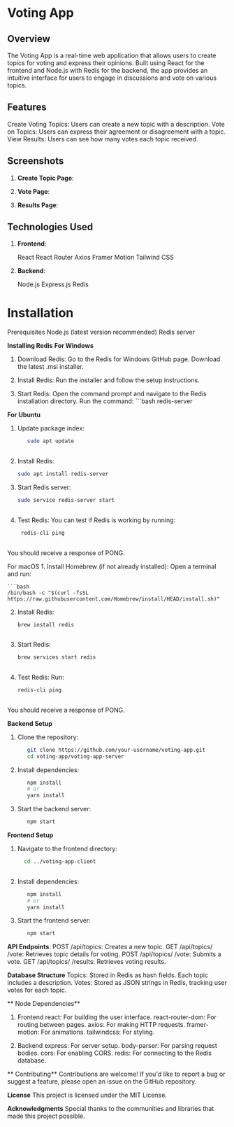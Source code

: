# Voting App
## Overview
  The Voting App is a real-time web application that allows users to create topics for voting and express their opinions. Built using React for the frontend and Node.js with Redis for the backend, the app provides an intuitive interface for users to engage in discussions and vote on various topics.

## Features
  Create Voting Topics: Users can create a new topic with a description.
  Vote on Topics: Users can express their agreement or disagreement with a topic.
  View Results: Users can see how many votes each topic received.
  
## Screenshots
  1. **Create Topic Page**:

  2. **Vote Page**:

  3. **Results Page**:

## Technologies Used
   1. **Frontend**:

      React
      React Router
      Axios
      Framer Motion
      Tailwind CSS
      
  2. **Backend**:

      Node.js
      Express.js
      Redis
     
  # Installation 
  Prerequisites
          Node.js (latest version recommended)
          Redis server
          
  **Installing Redis**
     **For Windows**
   1. Download Redis:
            Go to the Redis for Windows GitHub page.
            Download the latest .msi installer.
         
  2. Install Redis:
            Run the installer and follow the setup instructions.
         
  3. Start Redis:
     Open the command prompt and navigate to the Redis installation directory.
        Run the command:
         ```bash
         redis-server
            
  **For Ubuntu**
  1. Update package index:
     ```bash
        sudo apt update
        
  2. Install Redis:
      ```bash
      sudo apt install redis-server
     
  3. Start Redis server:
      ```bash
      sudo service redis-server start
         
  4. Test Redis: You can test if Redis is working by running:
     ```bash
      redis-cli ping
         
  You should receive a response of PONG.

  For macOS
      1. Install Homebrew (if not already installed): Open a terminal and run:

    ```bash
    /bin/bash -c "$(curl -fsSL https://raw.githubusercontent.com/Homebrew/install/HEAD/install.sh)"
       
2. Install Redis:
    ```bash
    brew install redis
     
3. Start Redis:
   ```bash
   brew services start redis
     
4. Test Redis: Run:
   ```bash
   redis-cli ping
     
 You should receive a response of PONG.

  **Backend Setup**
  
  1. Clone the repository:
     ```bash
        git clone https://github.com/your-username/voting-app.git
        cd voting-app/voting-app-server 

  2. Install dependencies:
     ```bash
        npm install
        # or
        yarn install

  3. Start the backend server:
     ```bash
        npm start
     
 **Frontend Setup**

  1.  Navigate to the frontend directory:
      ```bash
        cd ../voting-app-client
        
  2. Install dependencies:
     ```bash
        npm install
        # or
        yarn install

  3. Start the frontend server:
     ```bash
        npm start

**API Endpoints**:
             POST /api/topics: Creates a new topic.
             GET /api/topics/
             /vote: Retrieves topic details for voting.
             POST /api/topics/
             /vote: Submits a vote.
             GET /api/topics/
             /results: Retrieves voting results.

**Database Structure**
  Topics: Stored in Redis as hash fields. Each topic includes a description.
  Votes: Stored as JSON strings in Redis, tracking user votes for each topic.

** Node Dependencies**
  1. Frontend
        react: For building the user interface.
        react-router-dom: For routing between pages.
        axios: For making HTTP requests.
        framer-motion: For animations.
        tailwindcss: For styling.
        
  2. Backend
        express: For server setup.
        body-parser: For parsing request bodies.
        cors: For enabling CORS.
        redis: For connecting to the Redis database.
        
** Contributing**
      Contributions are welcome! If you'd like to report a bug or suggest a feature, please open an issue on the GitHub repository.

  **License**
      This project is licensed under the MIT License.

  **Acknowledgments**
      Special thanks to the communities and libraries that made this project possible.
